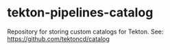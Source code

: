 # tekton-pipelines-catalog
Repository for storing custom catalogs for Tekton. See: https://github.com/tektoncd/catalog
